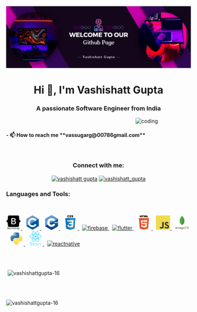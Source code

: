 ![logo](https://github.com/VashishattGupta-16/Vashishatt_Gupta/blob/main/Banner.png) 
    <h1 align="center">Hi 👋, I'm Vashishatt Gupta</h1>
<h3 align="center">A passionate Software Engineer from India</h3>
<img   align ="right" alt="coding" width = "30%" src = "https://www.bing.com/th/id/OGC.5c8f08b5fe55e12baae6fc54e46c343a?pid=1.7&rurl=https%3a%2f%2fcdn.dribbble.com%2fusers%2f330915%2fscreenshots%2f3587000%2f10_coding_dribbble.gif&ehk=C5UpGj9kjpdxyyrm3QNDIdPg%2fddDRSjOHGPoyJZ9G4M%3d"> 
<br />

<h4>- 📫 How to reach me **vassugarg@00786gmail.com**</h4>
<br />
<div  padding= "2%";
        font-style= "oblique";
        text-decoration="underline";
        font-size="1.2rem">
    <h3 align="center">Connect with me:</h3>
<p align="center">
<a href="https://linkedin.com/in/vashishatt gupta" target="blank"><img align="center" src="https://raw.githubusercontent.com/rahuldkjain/github-profile-readme-generator/master/src/images/icons/Social/linked-in-alt.svg" alt="vashishatt gupta" height="30" width="40" /></a>
<a href="https://instagram.com/vashishatt_gupta" target="blank"><img align="center" src="https://raw.githubusercontent.com/rahuldkjain/github-profile-readme-generator/master/src/images/icons/Social/instagram.svg" alt="vashishatt_gupta" height="30" width="40" /></a>
</p>
</div>


<h3 align="left">Languages and Tools:</h3>
<br />
<p align="left"> <a href="https://getbootstrap.com" target="_blank" rel="noreferrer"> <img src="https://raw.githubusercontent.com/devicons/devicon/master/icons/bootstrap/bootstrap-plain-wordmark.svg" alt="bootstrap" width="40" height="40"/> </a>  
    &nbsp;
    <a href="https://www.cprogramming.com/" target="_blank" rel="noreferrer"> <img src="https://raw.githubusercontent.com/devicons/devicon/master/icons/c/c-original.svg" alt="c" width="40" height="40"/> </a>
    &nbsp;
     <a href="https://www.w3schools.com/cpp/" target="_blank" rel="noreferrer"> <img src="https://raw.githubusercontent.com/devicons/devicon/master/icons/cplusplus/cplusplus-original.svg" alt="cplusplus" width="40" height="40"/> </a>
     &nbsp;
     <a href="https://www.w3schools.com/css/" target="_blank" rel="noreferrer"> <img src="https://raw.githubusercontent.com/devicons/devicon/master/icons/css3/css3-original-wordmark.svg" alt="css3" width="40" height="40"/> </a> 
     &nbsp;
     <a href="https://firebase.google.com/" target="_blank" rel="noreferrer"> <img src="https://www.vectorlogo.zone/logos/firebase/firebase-icon.svg" alt="firebase" width="40" height="40"/> </a> 
     &nbsp;
     <a href="https://flutter.dev" target="_blank" rel="noreferrer"> <img src="https://www.vectorlogo.zone/logos/flutterio/flutterio-icon.svg" alt="flutter" width="40" height="40"/> </a> 
     &nbsp;
     <a href="https://www.w3.org/html/" target="_blank" rel="noreferrer"> <img src="https://raw.githubusercontent.com/devicons/devicon/master/icons/html5/html5-original-wordmark.svg" alt="html5" width="40" height="40"/> </a>
     &nbsp;
     <a href="https://developer.mozilla.org/en-US/docs/Web/JavaScript" target="_blank" rel="noreferrer"> <img src="https://raw.githubusercontent.com/devicons/devicon/master/icons/javascript/javascript-original.svg" alt="javascript" width="40" height="40"/> </a> 
     &nbsp;
     <a href="https://www.mongodb.com/" target="_blank" rel="noreferrer"> <img src="https://raw.githubusercontent.com/devicons/devicon/master/icons/mongodb/mongodb-original-wordmark.svg" alt="mongodb" width="40" height="40"/> </a> 
     &nbsp;
     <a href="https://www.python.org" target="_blank" rel="noreferrer"> <img src="https://raw.githubusercontent.com/devicons/devicon/master/icons/python/python-original.svg" alt="python" width="40" height="40"/> </a> 
     &nbsp;
     <a href="https://reactjs.org/" target="_blank" rel="noreferrer"> <img src="https://raw.githubusercontent.com/devicons/devicon/master/icons/react/react-original-wordmark.svg" alt="react" width="40" height="40"/> </a> 
     &nbsp;
     <a href="https://reactnative.dev/" target="_blank" rel="noreferrer"> <img src="https://reactnative.dev/img/header_logo.svg" alt="reactnative" width="40" height="40"/> </a> </p>
<br /><br />
<p>&nbsp;<img align="center" src="https://github-readme-stats.vercel.app/api?username=vashishattgupta-16&show_icons=true&locale=en" alt="vashishattgupta-16" /></p>
<br /><br />
<p><img align="center" src="https://github-readme-streak-stats.herokuapp.com/?user=vashishattgupta-16&" alt="vashishattgupta-16" /></p>
